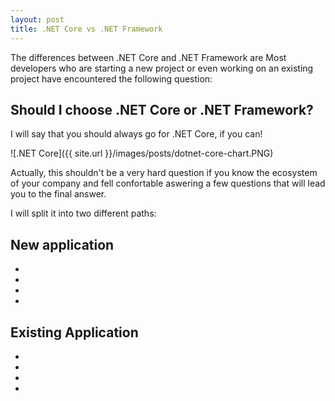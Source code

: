 ```yaml
---
layout: post
title: .NET Core vs .NET Framework
---
```


The differences between .NET Core and .NET Framework are 
Most developers who are starting a new project or even working on an existing project have encountered the following question:

## Should I choose .NET Core or .NET Framework?

I will say that you should always go for .NET Core, if you can!

![.NET Core]({{ site.url }}/images/posts/dotnet-core-chart.PNG)

Actually, this shouldn't be a very hard question if you know the ecosystem of your company and fell confortable aswering a few questions that will lead you to the final answer.

I will split it into two different paths:

## New application

-
-
-
-

## Existing Application

-
-
-
-
